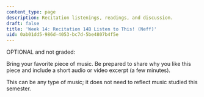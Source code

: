 ```yaml
---
content_type: page
description: Recitation listenings, readings, and discussion.
draft: false
title: 'Week 14: Recitation 14B Listen to This! (Neff)'
uid: 0ab01dd5-986d-4053-bc7d-5be4807b4f5e
---
```

OPTIONAL and not graded:

Bring your favorite piece of music. Be prepared to share why you like this piece and include a short audio or video excerpt (a few minutes).

This can be any type of music; it does not need to reflect music studied this semester.